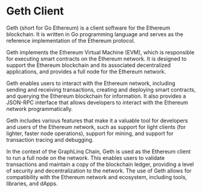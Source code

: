 # Geth Client

Geth (short for Go Ethereum) is a client software for the Ethereum blockchain. It is written in Go programming language and serves as the reference implementation of the Ethereum protocol.

Geth implements the Ethereum Virtual Machine (EVM), which is responsible for executing smart contracts on the Ethereum network. It is designed to support the Ethereum blockchain and its associated decentralized applications, and provides a full node for the Ethereum network.

Geth enables users to interact with the Ethereum network, including sending and receiving transactions, creating and deploying smart contracts, and querying the Ethereum blockchain for information. It also provides a JSON-RPC interface that allows developers to interact with the Ethereum network programmatically.

Geth includes various features that make it a valuable tool for developers and users of the Ethereum network, such as support for light clients (for lighter, faster node operations), support for mining, and support for transaction tracing and debugging.

In the context of the GraphLinq Chain, Geth is used as the Ethereum client to run a full node on the network. This enables users to validate transactions and maintain a copy of the blockchain ledger, providing a level of security and decentralization to the network. The use of Geth allows for compatibility with the Ethereum network and ecosystem, including tools, libraries, and dApps.
